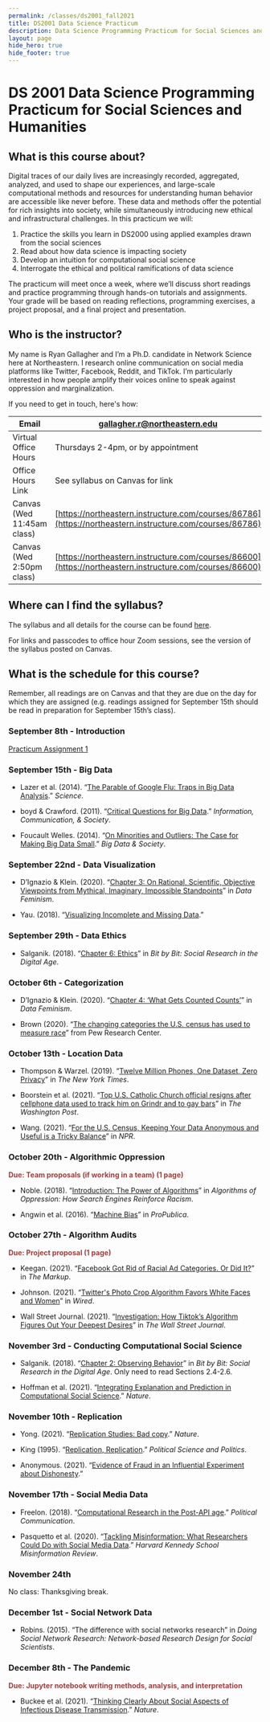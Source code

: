 ```yaml
---
permalink: /classes/ds2001_fall2021
title: DS2001 Data Science Practicum
description: Data Science Programming Practicum for Social Sciences and Humanities
layout: page
hide_hero: true
hide_footer: true
---
```


# DS 2001 Data Science Programming Practicum for Social Sciences and Humanities

## What is this course about?

Digital traces of our daily lives are increasingly recorded, aggregated, analyzed, and used to shape our experiences, and large-scale computational methods and resources for understanding human behavior are accessible like never before. These data and methods offer the potential for rich insights into society, while simultaneously introducing new ethical and infrastructural challenges. In this practicum we will:

1. Practice the skills you learn in DS2000 using applied examples drawn from the social sciences
2. Read about how data science is impacting society
3. Develop an intuition for computational social science
4. Interrogate the ethical and political ramifications of data science

The practicum will meet once a week, where we’ll discuss short readings and practice programming through hands-on tutorials and assignments. Your grade will be based on reading reflections, programming exercises, a project proposal, and a final project and presentation.

## Who is the instructor?

My name is Ryan Gallagher and I’m a Ph.D. candidate in Network Science here at Northeastern. I research online communication on social media platforms like Twitter, Facebook, Reddit, and TikTok. I’m particularly interested in how people amplify their voices online to speak against oppression and marginalization.

If you need to get in touch, here's how:

| Email                | gallagher.r@northeastern.edu                       |
|----------------------|----------------------------------------------------|
| Virtual Office Hours | Thursdays 2-4pm, or by appointment                 |
| Office Hours Link    | See syllabus on Canvas for link                    |
| Canvas (Wed 11:45am class)  | [https://northeastern.instructure.com/courses/86786](https://northeastern.instructure.com/courses/86786) |
| Canvas (Wed 2:50pm class)  | [https://northeastern.instructure.com/courses/86600](https://northeastern.instructure.com/courses/86600)



## Where can I find the syllabus?

The syllabus and all details for the course can be found [here](/files/teaching/ds2001_fall2021/DS2001_Gallagher_Syllabus_public.pdf).

For links and passcodes to office hour Zoom sessions, see the version of the syllabus posted on Canvas.

## What is the schedule for this course?

Remember, all readings are on Canvas and that they are due on the day for which they are assigned (e.g. readings assigned for September 15th should be read in preparation for September 15th’s class).

### September 8th - Introduction

[Practicum Assignment 1](/files/teaching/ds2001_fall2021/practicums/DS2001_Gallagher_Practicum01.pdf)

### September 15th - Big Data

- Lazer et al. (2014). “[The Parable of Google Flu: Traps in Big Data Analysis](https://www.science.org/doi/abs/10.1126/science.1248506).” _Science_.

- boyd & Crawford. (2011). “[Critical Questions for Big Data](https://www.tandfonline.com/doi/abs/10.1080/1369118X.2012.678878).” _Information, Communication, & Society_.

- Foucault Welles. (2014). “[On Minorities and Outliers: The Case for Making Big Data Small](https://journals.sagepub.com/doi/full/10.1177/2053951714540613).” _Big Data & Society_.

### September 22nd - Data Visualization

- D’Ignazio & Klein. (2020). “[Chapter 3: On Rational, Scientific, Objective Viewpoints from Mythical, Imaginary, Impossible Standpoints](https://data-feminism.mitpress.mit.edu/pub/5evfe9yd/release/5)” in _Data Feminism_.  

- Yau. (2018). “[Visualizing Incomplete and Missing Data](https://flowingdata.com/2018/01/30/visualizing-incomplete-and-missing-data/).”


### September 29th - Data Ethics

- Salganik. (2018). “[Chapter 6: Ethics](https://www.bitbybitbook.com/en/1st-ed/ethics/)” in _Bit by Bit: Social Research in the Digital Age_.  


### October 6th - Categorization

- D’Ignazio & Klein. (2020). “[Chapter 4: ‘What Gets Counted Counts’](https://data-feminism.mitpress.mit.edu/pub/h1w0nbqp/release/3)” in _Data Feminism_.

- Brown (2020). “[The changing categories the U.S. census has used to measure race](https://www.pewresearch.org/fact-tank/2020/02/25/the-changing-categories-the-u-s-has-used-to-measure-race/)” from Pew Research Center.


### October 13th - Location Data

- Thompson & Warzel. (2019). “[Twelve Million Phones, One Dataset, Zero Privacy](https://www.nytimes.com/interactive/2019/12/19/opinion/location-tracking-cell-phone.html)” in _The New York Times_.

- Boorstein et al. (2021). “[Top U.S. Catholic Church official resigns after cellphone data used to track him on Grindr and to gay bars](https://www.washingtonpost.com/religion/2021/07/20/bishop-misconduct-resign-burrill/)​​” in _The Washington Post_.

- Wang. (2021). “[For the U.S. Census, Keeping Your Data Anonymous and Useful is a Tricky Balance](https://www.npr.org/2021/05/19/993247101/for-the-u-s-census-keeping-your-data-anonymous-and-useful-is-a-tricky-balance)” in _NPR_.


### October 20th - Algorithmic Oppression

**<span style="color:#a23f3f"> Due: Team proposals (if working in a team) (1 page)</span>**

- Noble. (2018). “[Introduction: The Power of Algorithms](https://www.jstor.org/stable/j.ctt1pwt9w5.4)” in _Algorithms of Oppression: How Search Engines Reinforce Racism_.

- Angwin et al. (2016). “[Machine Bias](https://www.propublica.org/article/machine-bias-risk-assessments-in-criminal-sentencing)” in _ProPublica_.

### October 27th - Algorithm Audits

**<span style="color:#a23f3f"> Due: Project proposal (1 page)</span>**

- Keegan. (2021). “[Facebook Got Rid of Racial Ad Categories. Or Did It?](https://themarkup.org/citizen-browser/2021/07/09/facebook-got-rid-of-racial-ad-categories-or-did-it)” in _The Markup_.

- Johnson. (2021). “[Twitter's Photo Crop Algorithm Favors White Faces and Women](https://www.wired.com/story/twitter-photo-crop-algorithm-favors-white-faces-women/)” in _Wired_.

- Wall Street Journal. (2021). “[Investigation: How Tiktok’s Algorithm Figures Out Your Deepest Desires](https://www.wsj.com/video/series/inside-tiktoks-highly-secretive-algorithm/investigation-how-tiktok-algorithm-figures-out-your-deepest-desires/6C0C2040-FF25-4827-8528-2BD6612E3796)” in _The Wall Street Journal_.

### November 3rd - Conducting Computational Social Science

- Salganik. (2018). “[Chapter 2: Observing Behavior](https://www.bitbybitbook.com/en/1st-ed/observing-behavior/strategies/)” in _Bit by Bit: Social Research in the Digital Age_. Only need to read Sections 2.4-2.6.

- Hoffman et al. (2021). “[Integrating Explanation and Prediction in Computational Social Science](https://www.nature.com/articles/s41586-021-03659-0).” _Nature_.


### November 10th - Replication

- Yong. (2021). “[Replication Studies: Bad copy](https://www.nature.com/articles/485298a).” _Nature_.

- King (1995). “[Replication, Replication](https://www.cambridge.org/core/journals/ps-political-science-and-politics/article/abs/replication-replication/85C204B396C5060963589BDC1A8E7357).” _Political Science and Politics_.

- Anonymous. (2021). “[Evidence of Fraud in an Influential Experiment about Dishonesty](https://datacolada.org/98).”

### November 17th - Social Media Data

- Freelon. (2018). “[Computational Research in the Post-API age](https://www.tandfonline.com/doi/abs/10.1080/10584609.2018.1477506).” _Political Communication_.

- Pasquetto et al. (2020). “[Tackling Misinformation: What Researchers Could Do with Social  Media Data](https://misinforeview.hks.harvard.edu/article/tackling-misinformation-what-researchers-could-do-with-social-media-data/).” _Harvard Kennedy School Misinformation Review_.


### November 24th

No class: Thanksgiving break.


### December 1st - Social Network Data

- Robins. (2015). “The difference with social networks research” in _Doing Social Network Research: Network-based Research Design for Social Scientists_.

### December 8th - The Pandemic

**<span style="color:#a23f3f"> Due: Jupyter notebook writing methods, analysis, and interpretation</span>**

- Buckee et al. (2021). “[Thinking Clearly About Social Aspects of Infectious Disease Transmission](https://www.nature.com/articles/s41586-021-03694-x).” _Nature_.
